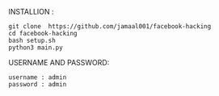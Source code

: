 INSTALLION :<br>
```
git clone  https://github.com/jamaal001/facebook-hacking 
cd facebook-hacking 
bash setup.sh
python3 main.py
```
USERNAME AND PASSWORD:
```
username : admin
password : admin
